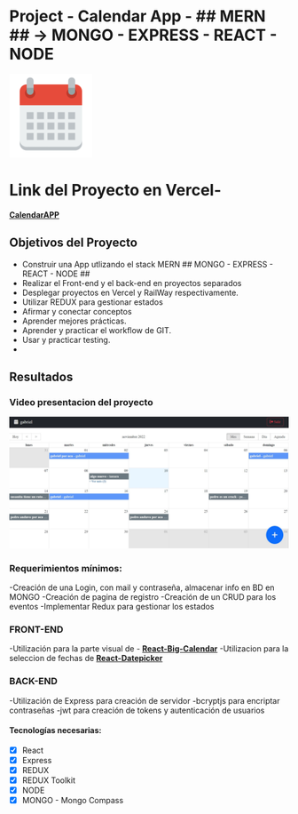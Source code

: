 # Project - Calendar App - ## MERN ## -> MONGO - EXPRESS - REACT - NODE

<p align="left">
  <img height="150" src="./calendar.png" />
</p>

# Link del Proyecto en Vercel- 
**[CalendarAPP](https://calendar-frontend-v1-mx3lliqe7-gabriel030.vercel.app/auth/login)**




## Objetivos del Proyecto

- Construir una App utlizando el stack MERN ## MONGO - EXPRESS - REACT - NODE ##
- Realizar el Front-end y el back-end en proyectos separados
- Desplegar proyectos en Vercel y RailWay respectivamente.
- Utilizar REDUX para gestionar estados
- Afirmar y conectar conceptos 
- Aprender mejores prácticas.
- Aprender y practicar el workflow de GIT.
- Usar y practicar testing.
- 

## Resultados
### Video presentacion del proyecto
[![Watch the video](https://raw.githubusercontent.com/Gabriel030/calendar-backend-v1/main/calendarMain.jpg)](https://vimeo.com/769474426)


### Requerimientos mínimos:
-Creación de una Login, con mail y contraseña, almacenar info en BD en MONGO
-Creación de pagina de registro
-Creación de un CRUD para los eventos
-Implementar Redux para gestionar los estados


### FRONT-END

-Utilización para la parte visual de -  **[React-Big-Calendar](https://www.npmjs.com/package/react-big-calendar)**
-Utilizacion para la seleccion de fechas de  **[React-Datepicker](https://www.npmjs.com/package/react-big-calendar)**

### BACK-END

-Utilización de Express para creación de servidor
-bcryptjs para encriptar contraseñas
-jwt para creación de tokens y autenticación de usuarios


#### Tecnologías necesarias:
- [X] React
- [X] Express
- [X] REDUX
- [X] REDUX Toolkit
- [X] NODE
- [X] MONGO - Mongo Compass
